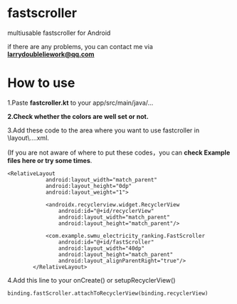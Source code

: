 # fastscroller
multiusable fastscroller for Android

if there are any problems, you can contact me via **larrydoubleliework@qq.com**

# How to use
1.Paste **fastcroller.kt** to your app/src/main/java/...

**2.Check whether the colors are well set or not.**

3.Add these code to the area where you want to use fastcroller in \layout\\....xml.

(If you are not aware of where to put these codes，you can **check Example files here or try some times**.

```
<RelativeLayout
            android:layout_width="match_parent"
            android:layout_height="0dp"
            android:layout_weight="1">
            
            <androidx.recyclerview.widget.RecyclerView
                android:id="@+id/recyclerView"
                android:layout_width="match_parent"
                android:layout_height="match_parent"/>
                
            <com.example.swmu_electricity_ranking.FastScroller
                android:id="@+id/fastScroller"
                android:layout_width="40dp"
                android:layout_height="match_parent"
                android:layout_alignParentRight="true"/>
        </RelativeLayout>
```

4.Add this line to your onCreate() or  setupRecyclerView()

```
binding.fastScroller.attachToRecyclerView(binding.recyclerView)
```
